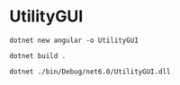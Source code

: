 # UtilityGUI

`dotnet new angular -o UtilityGUI`

`dotnet build .`

`dotnet ./bin/Debug/net6.0/UtilityGUI.dll`
